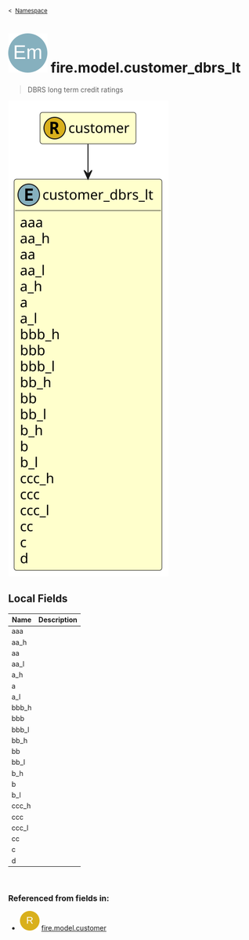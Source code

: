 <sub>&lt;&nbsp; [Namespace](index.md)</sub>
# <img src='images/enumType-lg.svg'/> fire.model.customer_dbrs_lt
>  
>DBRS long term credit ratings
> 
<img src='images/fire.model.customer_dbrs_lt.svg'/>


## Local Fields


| Name        | Description |
| ----------- | ----------- |
| aaa |   |
| aa_h |   |
| aa |   |
| aa_l |   |
| a_h |   |
| a |   |
| a_l |   |
| bbb_h |   |
| bbb |   |
| bbb_l |   |
| bb_h |   |
| bb |   |
| bb_l |   |
| b_h |   |
| b |   |
| b_l |   |
| ccc_h |   |
| ccc |   |
| ccc_l |   |
| cc |   |
| c |   |
| d |   |

<br/>

### Referenced from fields in:
- <img src='images/recordType.svg'/> [fire.model.customer](UDT-fire.model.customer.md)
